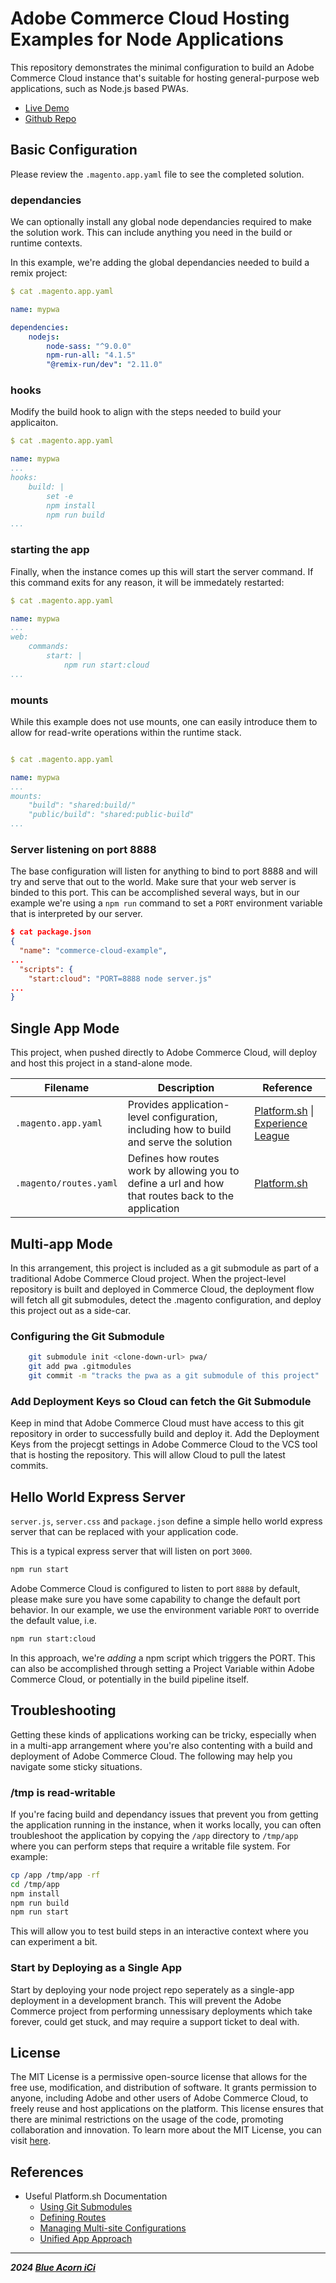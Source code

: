 # Adobe Commerce Cloud Hosting Examples for Node Applications

This repository demonstrates the minimal configuration to build an Adobe Commerce Cloud instance that's suitable for hosting
general-purpose web applications, such as Node.js based PWAs. 

* [Live Demo](https://example-project-ownsyqq-zs5comprbmlgu.us-4.magentosite.cloud/)
* [Github Repo](https://github.com/BlueAcornInc/adobe-commerce-cloud-hosting-examples-pwa)

## Basic Configuration

Please review the `.magento.app.yaml` file to see the completed solution.

### dependancies

We can optionally install any global node dependancies required to make the solution work. This can include anything you need in the build or runtime contexts. 

In this example, we're adding the global dependancies needed to build a remix project:

```yaml
$ cat .magento.app.yaml

name: mypwa

dependencies:
    nodejs:
        node-sass: "^9.0.0"
        npm-run-all: "4.1.5"
        "@remix-run/dev": "2.11.0"
```

### hooks

Modify the build hook to align with the steps needed to build your applicaiton.


```yaml
$ cat .magento.app.yaml

name: mypwa
...
hooks:
    build: |
        set -e
        npm install
        npm run build
...
```

### starting the app

Finally, when the instance comes up this will start the server command. If this command exits for any reason, it will be immedately restarted:

```yaml
$ cat .magento.app.yaml

name: mypwa
...
web:
    commands:
        start: |
            npm run start:cloud
...
```

### mounts

While this example does not use mounts, one can easily introduce them to allow for read-write operations within the runtime stack. 

```yaml

$ cat .magento.app.yaml

name: mypwa
...
mounts:
    "build": "shared:build/"
    "public/build": "shared:public-build"
...
```

### Server listening on port 8888 

The base configuration will listen for anything to bind to port 8888 and will try and serve that out to the world. Make sure that your web server is binded to this port. This can be accomplished several ways, but in our example we're using a `npm run` command to set a `PORT` environment variable that is interpreted by our server. 

```json
$ cat package.json
{
  "name": "commerce-cloud-example",
...
  "scripts": {
    "start:cloud": "PORT=8888 node server.js"
...
}
```

## Single App Mode

This project, when pushed directly to Adobe Commerce Cloud, will deploy and host this project in a stand-alone mode. 

| Filename | Description | Reference |
|----------|----------|----------|
|   `.magento.app.yaml` |  Provides application-level configuration, including how to build and serve the solution  |   [Platform.sh](https://docs.platform.sh/create-apps.html#a-minimal-application) \| [Experience League](https://experienceleague.adobe.com/en/docs/commerce-cloud-service/user-guide/configure/app/configure-app-yaml)  |
|   `.magento/routes.yaml`  |   Defines how routes work by allowing you to define a url and how that routes back to the application  |   [Platform.sh](https://docs.platform.sh/define-routes.html)  |


## Multi-app Mode

In this arrangement, this project is included as a git submodule as part of a traditional Adobe Commerce Cloud project. When the project-level repository is built and deployed in Commerce Cloud, the deployment flow will fetch all git submodules, detect the .magento configuration, and deploy this project out as a side-car.

### Configuring the Git Submodule

```bash
    git submodule init <clone-down-url> pwa/
    git add pwa .gitmodules
    git commit -m "tracks the pwa as a git submodule of this project"
```
### Add Deployment Keys so Cloud can fetch the Git Submodule

Keep in mind that Adobe Commerce Cloud must have access to this git repository in order to successfully build and deploy it. Add the Deployment Keys from the projecgt settings in Adobe Commerce Cloud to the VCS tool that is hosting the repository. This will allow Cloud to pull the latest commits.


## Hello World Express Server

`server.js`, `server.css` and `package.json` define a simple hello world express server that can be replaced with your application code. 

This is a typical express server that will listen on port `3000`. 

```bash
npm run start
```

Adobe Commerce Cloud is configured to listen to port `8888` by default, please make sure you have some capability to change the default port behavior. In our example, we use the environment variable `PORT` to override the default value, i.e.

```bash
npm run start:cloud
```
In this approach, we're _adding_ a npm script which triggers the PORT. This can also be accomplished through setting a Project Variable within Adobe Commerce Cloud, or potentially in the build pipeline itself.

## Troubleshooting

Getting these kinds of applications working can be tricky, especially when in a multi-app arrangement where you're also contenting with a build and deployment of Adobe Commerce Cloud. The following may help you navigate some sticky situations.

### /tmp is read-writable

If you're facing build and dependancy issues that prevent you from getting the application running in the instance, when it works locally, you can often troubleshoot the application by copying the `/app` directory to `/tmp/app` where you can perform steps that require a writable file system. For example:

```bash
cp /app /tmp/app -rf
cd /tmp/app
npm install 
npm run build
npm run start
```
This will allow you to test build steps in an interactive context where you can experiment a bit.

### Start by Deploying as a Single App

Start by deploying your node project repo seperately as a single-app deployment in a development branch. This will prevent the Adobe Commerce project from performing unnessisary deployments which take forever, could get stuck, and may require a support ticket to deal with. 

## License

The MIT License is a permissive open-source license that allows for the free use, modification, and distribution of software. It grants permission to anyone, including Adobe and other users of Adobe Commerce Cloud, to freely reuse and host applications on the platform. This license ensures that there are minimal restrictions on the usage of the code, promoting collaboration and innovation. To learn more about the MIT License, you can visit [here](https://opensource.org/licenses/MIT).

## References

* Useful Platform.sh Documentation
    * [Using Git Submodules](https://docs.platform.sh/development/submodules.html)
    * [Defining Routes](https://docs.platform.sh/define-routes.html)
    * [Managing Multi-site Configurations](https://platform.sh/blog/multisite-on-platform.sh-the-how-and-why/)
    * [Unified App Approach](https://platform.sh/blog/one-source-many-apps/)

-----
___2024 [Blue Acorn iCi](https://blueacornici.com)___ 